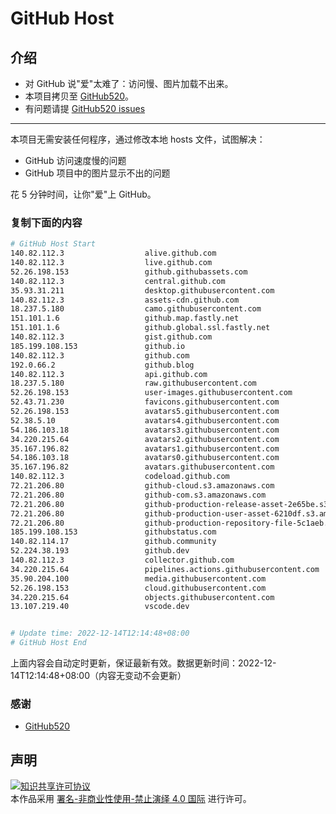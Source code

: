 # GitHub Host
## 介绍
- 对 GitHub 说"爱"太难了：访问慢、图片加载不出来。
- 本项目拷贝至 [GitHub520](https://github.com/521xueweihan/GitHub520)。
- 有问题请提 [GitHub520 issues](https://github.com/521xueweihan/GitHub520/issues/new)

---

本项目无需安装任何程序，通过修改本地 hosts 文件，试图解决：
- GitHub 访问速度慢的问题
- GitHub 项目中的图片显示不出的问题

花 5 分钟时间，让你"爱"上 GitHub。

### 复制下面的内容
```bash
# GitHub Host Start
140.82.112.3                  alive.github.com
140.82.112.3                  live.github.com
52.26.198.153                 github.githubassets.com
140.82.112.3                  central.github.com
35.93.31.211                  desktop.githubusercontent.com
140.82.112.3                  assets-cdn.github.com
18.237.5.180                  camo.githubusercontent.com
151.101.1.6                   github.map.fastly.net
151.101.1.6                   github.global.ssl.fastly.net
140.82.112.3                  gist.github.com
185.199.108.153               github.io
140.82.112.3                  github.com
192.0.66.2                    github.blog
140.82.112.3                  api.github.com
18.237.5.180                  raw.githubusercontent.com
52.26.198.153                 user-images.githubusercontent.com
52.43.71.230                  favicons.githubusercontent.com
52.26.198.153                 avatars5.githubusercontent.com
52.38.5.10                    avatars4.githubusercontent.com
54.186.103.18                 avatars3.githubusercontent.com
34.220.215.64                 avatars2.githubusercontent.com
35.167.196.82                 avatars1.githubusercontent.com
54.186.103.18                 avatars0.githubusercontent.com
35.167.196.82                 avatars.githubusercontent.com
140.82.112.3                  codeload.github.com
72.21.206.80                  github-cloud.s3.amazonaws.com
72.21.206.80                  github-com.s3.amazonaws.com
72.21.206.80                  github-production-release-asset-2e65be.s3.amazonaws.com
72.21.206.80                  github-production-user-asset-6210df.s3.amazonaws.com
72.21.206.80                  github-production-repository-file-5c1aeb.s3.amazonaws.com
185.199.108.153               githubstatus.com
140.82.114.17                 github.community
52.224.38.193                 github.dev
140.82.112.3                  collector.github.com
34.220.215.64                 pipelines.actions.githubusercontent.com
35.90.204.100                 media.githubusercontent.com
52.26.198.153                 cloud.githubusercontent.com
34.220.215.64                 objects.githubusercontent.com
13.107.219.40                 vscode.dev


# Update time: 2022-12-14T12:14:48+08:00
# GitHub Host End

```
上面内容会自动定时更新，保证最新有效。数据更新时间：2022-12-14T12:14:48+08:00（内容无变动不会更新）

### 感谢

- [GitHub520](https://github.com/521xueweihan/GitHub520)

## 声明
<a rel="license" href="https://creativecommons.org/licenses/by-nc-nd/4.0/deed.zh"><img alt="知识共享许可协议" style="border-width: 0" src="https://licensebuttons.net/l/by-nc-nd/4.0/88x31.png"></a><br>本作品采用 <a rel="license" href="https://creativecommons.org/licenses/by-nc-nd/4.0/deed.zh">署名-非商业性使用-禁止演绎 4.0 国际</a> 进行许可。